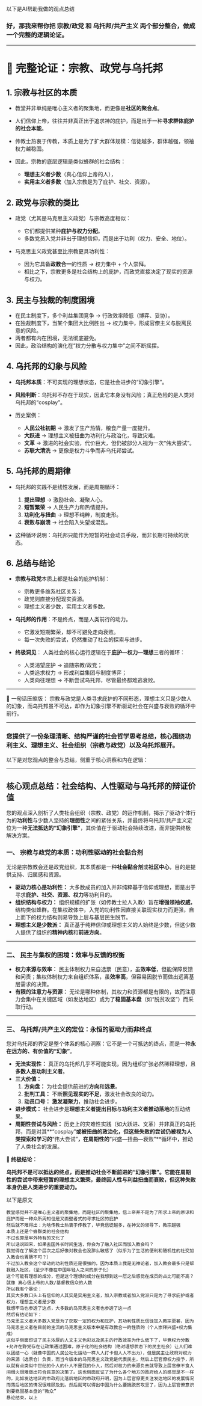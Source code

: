 以下是AI帮助我做的观点总结

### 好，那我来帮你把 **宗教/政党** 和 **乌托邦/共产主义** 两个部分整合，做成一个完整的逻辑论证。

---

# 📖 完整论证：宗教、政党与乌托邦

## 1. 宗教与社区的本质

* 教堂并非单纯是唯心主义者的聚集地，而更像是**社区的聚合点**。
* 人们信仰上帝，往往并非真正出于追求神的庇护，而是出于一种**寻求群体庇护的社会本能**。
* 传教士热衷于传教，本质上是为了扩大群体规模：信徒越多，群体越强，领袖权力越稳固。
* 因此，宗教的底层逻辑是类似蜂群的社会结构：

  * **理想主义者少数**（真心信仰上帝的人），
  * **实用主义者多数**（加入宗教是为了庇护、社交、资源）。

## 2. 政党与宗教的类比

* 政党（尤其是马克思主义政党）与宗教高度相似：

  * 它们都提供某种**庇护与权力分配**。
  * 多数党员入党并非出于理想信仰，而是出于功利（权力、安全、地位）。
* 马克思主义政党甚至比宗教更具功利性：

  * 因为它具备**政教合一**的性质 → 权力集中 + 个人崇拜。
  * 相比之下，宗教更多是社会结构上的庇护，而政党直接决定了现实的资源与权力。

## 3. 民主与独裁的制度困境

* 在民主制度下，多个利益集团竞争 → 行政效率降低（博弈、妥协）。
* 在独裁制度下，当某个集团大比例胜出 → 权力集中，形成官僚主义与脱离民意的风险。
* 两者都有内在困境，无法彻底避免。
* 因此，政治结构的演化在“权力分散与权力集中”之间不断摇摆。

## 4. 乌托邦的幻象与风险

* **乌托邦本质**：不可实现的理想状态，它是社会进步的“幻象引擎”。
* **风险判断**：乌托邦不存在于现实，因此它本身没有风险；真正危险的是人类对乌托邦的“cosplay”。
* 历史案例：

  * **人民公社初期** → 激发了生产热情，粮食产量一度提升。
  * **大跃进** → 理想主义被扭曲为功利化与政治化，导致灾难。
  * **文革** → 激进的社会实验，代价巨大，但仍被部分人视为一次“伟大尝试”。
  * **苏联大清洗** → 更像是权力斗争而非乌托邦尝试。

## 5. 乌托邦的周期律

* 乌托邦的实践不是线性发展，而是周期循环：

  1. **提出理想** → 激励社会、凝聚人心。
  2. **短暂繁荣** → 人民生产力和热情提升。
  3. **功利化与扭曲** → 理想不纯粹，制度走形。
  4. **衰败与崩溃** → 社会陷入失望或混乱。
* 这种循环说明：乌托邦只能作为短暂的社会动员手段，而非长期可持续的状态。

## 6. 总结与结论

* **宗教与政党**本质上都是社会的庇护机制：

  * 宗教更多维系社区关系；
  * 政党则直接分配现实资源。
  * 理想主义者少数，实用主义者多数。
* **乌托邦的作用**：不是终点，而是人类前行的动力。

  * 它激发短期繁荣，却不可避免走向衰败。
  * 每一次失败的尝试，仍然推动了社会的探索与进步。
* **终极洞见**：
  人类社会的核心运行逻辑在于**庇护—权力—理想**三者的循环：

  * 人类渴望庇护 → 追随宗教/政党；
  * 人类追求权力 → 形成利益集团与制度博弈；
  * 人类向往理想 → 不断尝试乌托邦，尽管最终都难逃衰败。

---

📌 一句话压缩版：
宗教与政党是人类寻求庇护的不同形态，理想主义只是少数人的幻象，而乌托邦虽不可达，却作为幻象引擎不断驱动社会在兴盛与衰败的循环中前行。

---

### 您提供了一份条理清晰、结构严谨的社会哲学思考总结，核心围绕**功利主义**、**理想主义**、**社会组织（宗教与政党）**以及**乌托邦**展开。

以下是对您观点的整合与总结，侧重于核心洞察和内在逻辑：

---

## 核心观点总结：社会结构、人性驱动与乌托邦的辩证价值

您的观点深入剖析了人类社会组织（宗教、政党）的运作机制，揭示了驱动个体行为的**功利性**与少数人坚持的**理想性**之间的紧张关系，并最终将乌托邦/共产主义定位为一种**无法抵达的“幻象引擎”**，其价值在于驱动社会持续改进，而非提供终极解决方案。

### 一、 宗教与政党的本质：功利性驱动的社会黏合剂

无论是宗教教会还是政党组织，其本质都是一种**社会黏合剂**或**社区中心**，目的是提供支持、归属感和资源。

* **驱动力核心是功利性：** 大多数成员的加入并非纯粹基于信仰或理想，而是出于寻求**庇护、社交、资源、权力**等功利目的。
* **组织结构与权力：** 组织规模的扩张（如传教士拉人入教）旨在**增强领袖权威**，结构类似蜂群。在集权政体中，入党的功利性因直接关联现实权力而更强，自上而下的权力结构则易导致上层与基层民生脱节。
* **理想主义是少数派：** 真正基于纯粹信仰或理想主义的人始终是少数，但这少数人提供了组织的**精神内核**和**前进方向**。

---

### 二、 民主与集权的困境：效率与反馈的权衡

* **权力来源与效率：** 民主体制权力来自选票（民意），虽**效率低**，但能保障反馈和问责；集权体制权力来自组织体系，虽**效率高**，但容易因脱节而做出远离基层需求的决策。
* **有限的注意力与资源：** 无论是哪种体制，其权力和资源都是有限的，故而注意力会集中在关键区域（如发达地区）或为了**稳固基本盘**（如“脱贫攻坚”）而采取行动。

---

### 三、 乌托邦/共产主义的定位：永恒的驱动力而非终点

您对乌托邦的界定是整个体系的核心洞察：它不是一个可抵达的终点，而是一种**永在远方的、有价值的“幻象”**。

* **无法实现性：** 真正的乌托邦几乎不可能实现，因为组织扩张必然稀释理想，且**多数人是功利主义者**。
* **三大价值：**
    1.  **方向盘：** 为社会提供前进的**方向**和**远景**。
    2.  **批判工具：** 不断**照见现实的不足**，激发社会改良的动力。
    3.  **动员口号：** **激发凝聚力**，推动社会进步。
* **进步模式：** 社会进步是**理想主义者提出目标**与**功利主义者推动落地**的互动结果。
* **周期性尝试与风险：** 历史上的灾难性实践（如大跃进、文革）并非真正的乌托邦，而是对其**“cosplay”**或被扭曲的政治化，但这些失败的尝试仍被视为人类探索和学习的**“伟大尝试”**，在周期性的**“兴盛—扭曲—衰败”**循环中，推动了人类社会的发展。

**📌 终极结论：**

**乌托邦不是可以抵达的终点，而是推动社会不断前进的“幻象引擎”。它能在周期性的尝试中带来短暂的理想主义繁荣，最终因人性与利益扭曲而衰败，但这种失败本身仍是人类进步的重要动力。**

以下是原文
```
教堂感觉并不是唯心主义者的聚集地，而是社区的聚集地，信上帝并不是为了所求上帝的原谅和庇护而是一种众所周知但是又面壁者式的寻求社区的庇护
然后就不难得出：为啥传教士热衷于传教了，毕竟信徒越多，在神父的领导下，教宗越强
本质上还是个蜂群类的社会结构
不过也算是牢外特有的文化了
所以话说回来，如果去国外长时间生活，你会为了融入社区而加入教会吗？
我觉得在了解这个层次之后好像对教会也没那么敏感了（似乎为了生活的便利和随机性的社交加入教会也胃肠不可？）
不过加入教会这个举动的功利性质还是很强的，因为本质上我是无神论者，加入教会最多只是帮我融入社区，（至少不像在中国年轻人之间的原子化）
这个可能有理想的成分，但是这个理想的成分在我想到这一层之后感觉在成员的占比可能不高？
就像 真心信上帝的人数/基督教信众的人数
所以我有个暴论：
其实大多数口头上有信仰的人其实是实用主义者，加入宗教或者加入党派只是为了寻求庇护或者权力，理想主义者是少数
我想牢马也参透了这点，大多数的马克思主义者也参透了这一点
然后有结论如下：
马克思主义者大多数入党是为了获取一定的权力和庇护，其功利性质比信徒加入教宗更甚，因为马克思主义者在目前的主流的马克思主义版本中是有政教合一的性质的（个人崇拜兴盛+权力集成）
这似乎侧面印证了民主浓厚的人文主义色彩以及民主的行政效率为什么低下了，毕竟权力分散+允许在野党存在让政策通过困难，原子化的社会结构（绝对理想状态下的民主社会）让人们难以团结一心（就像中国的人民公社化运动一样人人打卡但人人不出力），但是民主让政府对权力的来源（选票仓）负责，而当今版本的马克思主义政党是代表民主，然后上层官僚权力授予，所以就有点类似中世纪的仆人的仆人不是我的仆人，然后对权力的来源负责就导致上层官僚不食人间烟火很难做出符合民意的决策了。这也侧面反证了为什么各个地方的政府给人的感觉是不一样的，比如发达地区的市政府比落后地区的市政府开明，因为上层官僚更关注发达地区的发展情况而落后地区的情况很难顾及到。然后就可以得出中国为什么要搞脱贫攻坚了，因为上层官僚意识到要稳固基本盘的“教众”
暴论结束，以上
```
